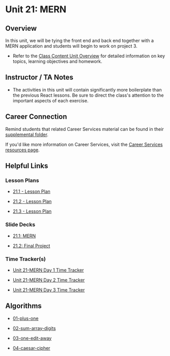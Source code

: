 # Unit 21: MERN

## Overview

In this unit, we will be tying the front end and back end together with a MERN application and students will begin to work on project 3.

  * Refer to the [Class Content Unit Overview](../../../01-Class-Content/21-MERN/README.md) for detailed information on key topics, learning objectives and homework.

## Instructor / TA Notes

* The activities in this unit will contain significantly more boilerplate than the previous React lessons. Be sure to direct the class's attention to the important aspects of each exercise.

## Career Connection
Remind students that related Career Services material can be found in their [supplemental folder](../../../01-Class-Content/21-MERN/04-Supplemental/CAREER-CONNECTION.md).

If you'd like more information on Career Services, visit the [Career Services resources page](http://bit.ly/CodingCS).

## Helpful Links

### Lesson Plans

  * [21.1 - Lesson Plan](01-Day_MERN/21.1-LESSON-PLAN.md)

  * [21.2 - Lesson Plan](02-Day_Intro-Project-3/21.2-LESSON-PLAN.md)

  * [21.3 - Lesson Plan](03-Day_React-Project-3/21.3-LESSON-PLAN.md)

### Slide Decks

  * [21.1: MERN](https://docs.google.com/presentation/d/1pTDZ37jFNFVHDa6v9qxRHr_CtKVWj0WOJ2O5p_ZlDEY/edit?usp=sharing)

  * [21.2: Final Project](https://docs.google.com/presentation/d/1ulUf1lCaj4sH1K7ym8sZL1IOuvHDeiwbe_NAOBqhwE8/edit?usp=sharing)

### Time Tracker(s)

  * [Unit 21-MERN Day 1 Time Tracker](https://docs.google.com/spreadsheets/d/1mZOzw2A6_s5C_u-18Z1hFxNO4m9FqDc_qiq0c_Tis80/edit#gid=1323041200)

  * [Unit 21-MERN Day 2 Time Tracker](https://docs.google.com/spreadsheets/d/1uEOFspLvfjW6erY3dHVnOx5FXQal0ZUO9XIsYyobfXE/edit#gid=1526123852)

  * [Unit 21-MERN Day 3 Time Tracker](https://docs.google.com/spreadsheets/d/1tCQWgjimAwuPSHc2KSJfYLKA2pEcMfHQf8AZnfWfYKA/edit#gid=1938794889)

## Algorithms

  * [01-plus-one](../../../01-Class-Content/21-MERN/03-Algorithms/01-plus-one)

  * [02-sum-array-digits](../../../01-Class-Content/21-MERN/03-Algorithms/02-sum-array-digits)

  * [03-one-edit-away](../../../01-Class-Content/21-MERN/03-Algorithms/03-one-edit-away)

  * [04-caesar-cipher](../../../01-Class-Content/21-MERN/03-Algorithms/04-caesar-cipher)